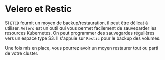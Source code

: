 # Velero et  Restic
Si `ETCD` fournit un moyen de backup/restauration, il peut être délicat à utiliser.
`Velero` est un outil qui vous permet facilement de sauvegarder les resources Kubernetes. 
On peut programmer des sauvegardes régulières vers un espace type S3.
Il s'appuie sur `Restic` pour le backup des volumes.

Une fois mis en place, vous pourrez avoir un moyen restaurer tout ou parti de votre cluster.
